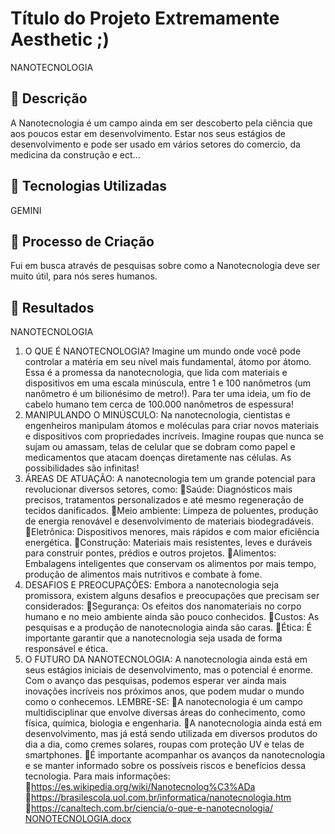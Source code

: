 # Título do Projeto Extremamente Aesthetic ;)
NANOTECNOLOGIA
## 📒 Descrição
A Nanotecnologia é um campo ainda em ser descoberto pela ciência que aos poucos estar em desenvolvimento. Estar nos seus estágios de desenvolvimento e pode ser usado em vários setores do comercio, da medicina da construção e ect...

## 🤖 Tecnologias Utilizadas
GEMINI
## 🧐 Processo de Criação
Fui em busca através de pesquisas sobre como a Nanotecnologia deve ser muito útil, para nós seres humanos.

## 🚀 Resultados
NANOTECNOLOGIA

1. O QUE É NANOTECNOLOGIA?
Imagine um mundo onde você pode controlar a matéria em seu nível mais fundamental, átomo por átomo. Essa é a promessa da nanotecnologia, que lida com materiais e dispositivos em uma escala minúscula, entre 1 e 100 nanômetros (um nanômetro é um bilionésimo de metro!). Para ter uma ideia, um fio de cabelo humano tem cerca de 100.000 nanômetros de espessura!
2. MANIPULANDO O MINÚSCULO:
Na nanotecnologia, cientistas e engenheiros manipulam átomos e moléculas para criar novos materiais e dispositivos com propriedades incríveis. Imagine roupas que nunca se sujam ou amassam, telas de celular que se dobram como papel e medicamentos que atacam doenças diretamente nas células. As possibilidades são infinitas!
3. ÁREAS DE ATUAÇÃO:
A nanotecnologia tem um grande potencial para revolucionar diversos setores, como:
Saúde: Diagnósticos mais precisos, tratamentos personalizados e até mesmo regeneração de tecidos danificados.
Meio ambiente: Limpeza de poluentes, produção de energia renovável e desenvolvimento de materiais biodegradáveis.
Eletrônica: Dispositivos menores, mais rápidos e com maior eficiência energética.
Construção: Materiais mais resistentes, leves e duráveis para construir pontes, prédios e outros projetos.
Alimentos: Embalagens inteligentes que conservam os alimentos por mais tempo, produção de alimentos mais nutritivos e combate à fome.
4. DESAFIOS E PREOCUPAÇÕES:
Embora a nanotecnologia seja promissora, existem alguns desafios e preocupações que precisam ser considerados:
Segurança: Os efeitos dos nanomateriais no corpo humano e no meio ambiente ainda são pouco conhecidos.
Custos: As pesquisas e a produção de nanotecnologia ainda são caras.
Ética: É importante garantir que a nanotecnologia seja usada de forma responsável e ética.
5. O FUTURO DA NANOTECNOLOGIA:
A nanotecnologia ainda está em seus estágios iniciais de desenvolvimento, mas o potencial é enorme. Com o avanço das pesquisas, podemos esperar ver ainda mais inovações incríveis nos próximos anos, que podem mudar o mundo como o conhecemos.
LEMBRE-SE:
A nanotecnologia é um campo multidisciplinar que envolve diversas áreas do conhecimento, como física, química, biologia e engenharia.
A nanotecnologia ainda está em desenvolvimento, mas já está sendo utilizada em diversos produtos do dia a dia, como cremes solares, roupas com proteção UV e telas de smartphones.
É importante acompanhar os avanços da nanotecnologia e se manter informado sobre os possíveis riscos e benefícios dessa tecnologia.
Para mais informações:
https://es.wikipedia.org/wiki/Nanotecnolog%C3%ADa
https://brasilescola.uol.com.br/informatica/nanotecnologia.htm
https://canaltech.com.br/ciencia/o-que-e-nanotecnologia/
[NONOTECNOLOGIA.docx](https://github.com/user-attachments/files/15506554/NONOTECNOLOGIA.docx)
